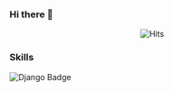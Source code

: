### Hi there 👋

<div align=center>
  
  ![Hits](https://hits.seeyoufarm.com/api/count/incr/badge.svg?url=https%3A%2F%2Fgithub.com%2Fzzsza)
  
  </div>
  

### Skills
![Django Badge](https://img.shields.io/badge/-Django-%23092E20?style=plastic&logo=django)
